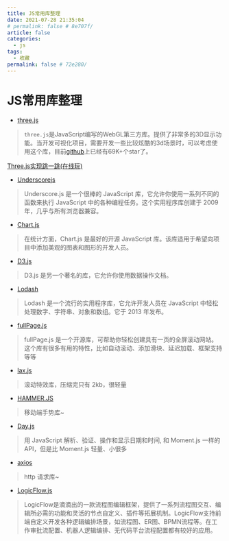 ```yaml
---
title: JS常用库整理
date: 2021-07-28 21:35:04
# permalink: false # 8e707f/
article: false
categories: 
  - js
tags: 
  - 收藏
permalink: false # 72e280/
---
```



# JS常用库整理

- [three.js](http://www.webgl3d.cn/)
> `three.js`是JavaScript编写的WebGL第三方库。提供了非常多的3D显示功能。当开发可视化项目，需要开发一些比较炫酷的3d场景时，可以考虑使用这个库，目前[github](https://github.com/mrdoob/three.js/)上已经有69K+个star了。

[Three.js实现跳一跳(在线玩)](https://juejin.cn/post/7086493323136876552)

- [Underscorejs](https://underscorejs.org/)
> Underscore.js 是一个很棒的 JavaScript 库，它允许你使用一系列不同的函数来执行 JavaScript 中的各种编程任务。这个实用程序库创建于 2009 年，几乎与所有浏览器兼容。

- [Chart.js](https://www.chartjs.org/)
> 在统计方面，Chart.js 是最好的开源 JavaScript 库。该库适用于希望向项目中添加美观的图表和图形的开发人员。

- [D3.js](https://d3js.org/)
> D3.js 是另一个著名的库，它允许你使用数据操作文档。

- [Lodash](https://lodash.com/)
> Lodash 是一个流行的实用程序库，它允许开发人员在 JavaScript 中轻松处理数字、字符串、对象和数组。它于 2013 年发布。

- [fullPage.js](https://alvarotrigo.com/fullPage/zh/)
> fullPage.js 是一个开源库，可帮助你轻松创建具有一页的全屏滚动网站。这个库有很多有用的特性，比如自动滚动、添加滑块、延迟加载、框架支持等等



- [lax.js](https://github.com/alexfoxy/lax.js)
> 滚动特效库，压缩完只有 2kb，很轻量

- [HAMMER.JS](http://hammerjs.github.io/)
> 移动端手势库~


- [Day.js](https://dayjs.gitee.io/zh-CN/)
> 用 JavaScript 解析、验证、操作和显示日期和时间, 和 Moment.js 一样的API，但是比 Moment.js 轻量、小很多

- [axios](https://github.com/axios/axios)
> http 请求库~

- [LogicFlow.js](https://github.com/didi/LogicFlow)
> LogicFlow是滴滴出的一款流程图编辑框架，提供了一系列流程图交互、编辑所必需的功能和灵活的节点自定义、插件等拓展机制。LogicFlow支持前端自定义开发各种逻辑编排场景，如流程图、ER图、BPMN流程等。在工作审批流配置、机器人逻辑编排、无代码平台流程配置都有较好的应用。
